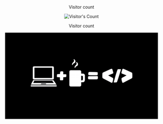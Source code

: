 <div align="center"> 
  <p>Visitor count</p>
  <img src="https://profile-counter.glitch.me/{NateChris14}/count.svg" alt="Visitor's Count" />
</div>

<div align="center"> 
  <p>Visitor count</p>
  <img src="https://github.com/NateChris14/NateChris14/blob/main/coffee-laptop-6016x3384-13640.png"/>
</div>

